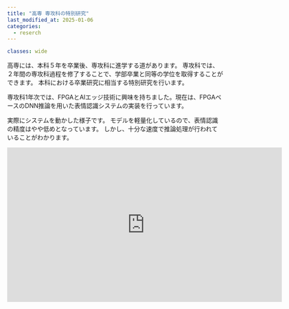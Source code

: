 ```yaml
---
title: "高専 専攻科の特別研究"
last_modified_at: 2025-01-06
categories:
  - reserch
---
```


```yaml
classes: wide
```

高専には、本科５年を卒業後、専攻科に進学する道があります。
専攻科では、２年間の専攻科過程を修了することで、学部卒業と同等の学位を取得することができます。
本科における卒業研究に相当する特別研究を行います。

専攻科1年次では、FPGAとAIエッジ技術に興味を持ちました。現在は、FPGAベースのDNN推論を用いた表情認識システムの実装を行っています。


実際にシステムを動かした様子です。
モデルを軽量化しているので、表情認識の精度はやや低めとなっています。
しかし、十分な速度で推論処理が行われていることがわかります。
<iframe width="640" height="360" src="https://www.youtube.com/watch?v=ar0x4eezzM0" frameborder="0" allowfullscreen></iframe>